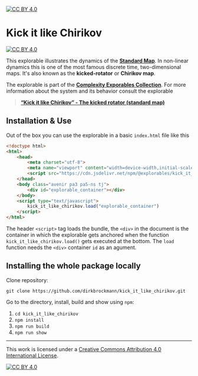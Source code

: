 [![CC BY 4.0][cc-by-shield]][cc-by]


[cc-by]: http://creativecommons.org/licenses/by/4.0/
[cc-by-image]: https://i.creativecommons.org/l/by/4.0/88x31.png
[cc-by-shield]: https://img.shields.io/badge/License-CC%20BY%204.0-lightgrey.svg

# Kick it like Chirikov

[![CC BY 4.0][cc-by-shield]][cc-by]

This explorable illustrates the dynamics of the [**Standard Map**](https://en.wikipedia.org/wiki/Standard_map). In non-linear dynamics this is one of the most famous discrete time, two-dimensional maps. It's also known as the **kicked-rotator** or **Chirikov map**.

The explorable is part of the [**Complexity Exporables Collection**](https://www.complexity-explorables.org). For more information about the system and its behavior consult the explorable
> [**“Kick it like Chirikov” - The kicked rotator (standard map)**](https://www.complexity-explorables.org/explorables/kick-it-like-chirikov/)

## Installation & Use

Out of the box you can use the explorable in a basic `index.html` file like this

```html
<!doctype html>
<html>
	<head>
		<meta charset="utf-8">
		<meta name="viewport" content="width=device-width,initial-scale=1">
		<script src="https://cdn.jsdelivr.net/npm/@explorables/kick_it_like_chirikov"></script>
	</head>
	<body class="avenir pa3 pa5-ns tj">
	    <div id="explorable_container"></div>
	</body>
	<script type="text/javascript">
		kick_it_like_chirikov.load("explorable_container")
	</script>
</html>
```
The header `<script>` tag loads the bundle, the `<div>` in the document is the container in which the explorable gets anchored when the function `kick_it_like_chirikov.load()` gets executed at the bottom. The `load` function needs the `<div>` container `id` as an agument.

## Installing the whole package locally

Clone repository:

```shell
git clone https://github.com/dirkbrockmann/kick_it_like_chirikov.git
```


Go to the directory, install, build and show using `npm`:

1. `cd kick_it_like_chirikov`
2. `npm install`
3. `npm run build`
4. `npm run show`

--- 

This work is licensed under a
[Creative Commons Attribution 4.0 International License][cc-by].

[![CC BY 4.0][cc-by-image]][cc-by]


